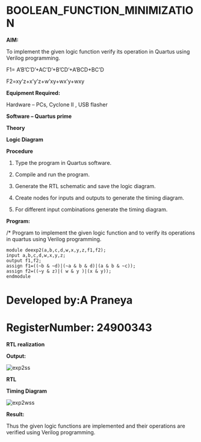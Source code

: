 # BOOLEAN_FUNCTION_MINIMIZATION

**AIM:**

To implement the given logic function verify its operation in Quartus using Verilog programming.

F1= A’B’C’D’+AC’D’+B’CD’+A’BCD+BC’D 

F2=xy’z+x’y’z+w’xy+wx’y+wxy

**Equipment Required:**

Hardware – PCs, Cyclone II , USB flasher

**Software – Quartus prime**

**Theory**

**Logic Diagram**

**Procedure**

1.	Type the program in Quartus software.

2.	Compile and run the program.

3.	Generate the RTL schematic and save the logic diagram.

4.	Create nodes for inputs and outputs to generate the timing diagram.

5.	For different input combinations generate the timing diagram.


**Program:**

/* Program to implement the given logic function and to verify its operations in quartus using Verilog programming. 

    module deexp2(a,b,c,d,w,x,y,z,f1,f2);
    input a,b,c,d,w,x,y,z;
    output f1,f2;
    assign f1=((~b & ~d)|(~a & b & d)|(a & b & ~c));
    assign f2=((~y & z)|( w & y )|(x & y));
    endmodule



# Developed by:A Praneya


# RegisterNumber: 24900343



**RTL realization**

**Output:**

![exp2ss](https://github.com/user-attachments/assets/56bac347-61b5-4a83-aa10-d1ee7b3260d8)


**RTL**

**Timing Diagram**

![exp2wss](https://github.com/user-attachments/assets/13c168c7-038c-4bf5-bd7f-6132b50fd9c2)


**Result:**

Thus the given logic functions are implemented  and their operations are verified using Verilog programming.

